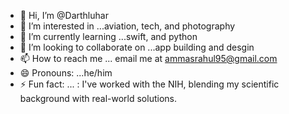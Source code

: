 - 👋 Hi, I’m @Darthluhar
- 👀 I’m interested in ...aviation, tech, and photography 
- 🌱 I’m currently learning ...swift, and python
- 💞️ I’m looking to collaborate on ...app building and desgin
- 📫 How to reach me ... email me at ammasrahul95@gmail.com
- 😄 Pronouns: ...he/him
- ⚡ Fun fact: ... : I've worked with the NIH, blending my scientific background with real-world solutions.

<!---
Darthluhar/Darthluhar is a ✨ special ✨ repository because its `README.md` (this file) appears on your GitHub profile.
You can click the Preview link to take a look at your changes.
--->
